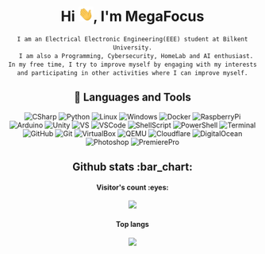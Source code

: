 <h1 align="center">Hi <img src="https://github.com/MegaFocusDev/MegaFocusDev/blob/main/Hi.gif" width="30px">, I'm MegaFocus</h1>

<div align="center"> <p><code>I am an Electrical Electronic Engineering(EEE) student at Bilkent University.
  I am also a Programming, Cybersecurity, HomeLab and AI enthusiast. In my free time, I try to improve myself by engaging with my interests and participating in other activities where I can improve myself.</code></p></div>

<h2 align="center">🧰 Languages and Tools</h2>

<div align="center">
<img  alt="CSharp" src="https://img.shields.io/badge/C%23-239120?style=for-the-badge&logo=c-sharp&logoColor=white"/>
<img  alt="Python" src="https://img.shields.io/badge/python-3670A0?style=for-the-badge&logo=python&logoColor=ffdd54"/>
<img  alt="Linux" src="https://img.shields.io/badge/Linux-FCC624?style=for-the-badge&logo=linux&logoColor=black"/>
<img  alt="Windows" src="https://img.shields.io/badge/Windows-0078D6?style=for-the-badge&logo=windows&logoColor=white"/>
<img  alt="Docker" src="https://img.shields.io/badge/Docker-2CA5E0?style=for-the-badge&logo=docker&logoColor=white"/>
<img  alt="RaspberryPi" src="https://img.shields.io/badge/-RaspberryPi-C51A4A?style=for-the-badge&logo=Raspberry-Pi"/>
<img  alt="Arduino" src="https://img.shields.io/badge/Arduino-00979D?style=for-the-badge&logo=Arduino&logoColor=white"/>
<img  alt="Unity" src="https://img.shields.io/badge/Unity-100000?style=for-the-badge&logo=unity&logoColor=white"/>
<img  alt="VS" src="https://img.shields.io/badge/Visual_Studio-5C2D91?style=for-the-badge&logo=visual%20studio&logoColor=white"/>
<img  alt="VSCode" src="https://img.shields.io/badge/Visual_Studio_Code-0078D4?style=for-the-badge&logo=visual%20studio%20code&logoColor=white"/>
<img  alt="ShellScript" src="https://img.shields.io/badge/Shell_Script-121011?style=for-the-badge&logo=gnu-bash&logoColor=white"/>
<img  alt="PowerShell" src="https://img.shields.io/badge/powershell-5391FE?style=for-the-badge&logo=powershell&logoColor=white"/>
<img  alt="Terminal" src="https://img.shields.io/badge/windows%20terminal-4D4D4D?style=for-the-badge&logo=windows%20terminal&logoColor=white"/>
<img  alt="GitHub" src="https://img.shields.io/badge/GitHub-100000?style=for-the-badge&logo=github&logoColor=white"/>
<img  alt="Git" src="https://img.shields.io/badge/GIT-E44C30?style=for-the-badge&logo=git&logoColor=white"/>
<img  alt="VirtualBox" src="https://img.shields.io/badge/VirtualBox-21416b?style=for-the-badge&logo=VirtualBox&logoColor=white"/>
<img  alt="QEMU" src="https://img.shields.io/badge/QEMU-FF6600?style=for-the-badge&logo=QEMU&logoColor=white"/>
<img  alt="Cloudflare" src="https://img.shields.io/badge/Cloudflare-F38020?style=for-the-badge&logo=Cloudflare&logoColor=white"/>
<img  alt="DigitalOcean" src="https://img.shields.io/badge/Digital_Ocean-0080FF?style=for-the-badge&logo=DigitalOcean&logoColor=white"/>
<img  alt="Photoshop" src="https://img.shields.io/badge/Photoshop-31A8FF?style=for-the-badge&logo=Adobe%20Photoshop&logoColor=white"/>
<img  alt="PremierePro" src="https://img.shields.io/badge/Premiere%20Pro-9999FF?style=for-the-badge&logo=Adobe%20Premiere%20Pro&logoColor=white"/>
<div/>


<h2 align="center">Github stats :bar_chart:</h2>

<h4 align="center">Visitor's count :eyes:</h4>

<p align="center"><img src="https://profile-counter.glitch.me/{MegaFocusDev}/count.svg"/></p>

<h4 align="center">Top langs</h4>

<p align="center"><img src="https://github-readme-stats.vercel.app/api/top-langs/?username=MegaFocusDev&langs_count=10&theme=radical&layout=compact" /></p>

